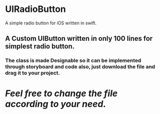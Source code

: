 # UIRadioButton
A simple radio button for iOS written in swift.


## A Custom UIButton written in only 100 lines for simplest radio button.

### **The class is made Designable so it can be implemented through storyboard and code also, just download the file and drag it to your project.**




# *Feel free to change the file according to your need.*
